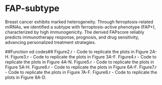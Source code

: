 # FAP-subtype
Breast cancer exhibits marked heterogeneity. Through ferroptosis-related miRNAs, we identified a subtype with ferroptosis-active phenotype (FAP+), characterized by high immunogenicity. The derived FAPscore reliably predicts immunotherapy response, prognosis, and drug sensitivity, advancing personalized treatment strategies.

##Function od codes##
Figure2.r - Code to replicate the plots in Figure 2A-H.
Figure3.r - Code to replicate the plots in Figure 3A-F.
Figure4.r - Code to replicate the plots in Figure 4A-N.
Figure5.r - Code to replicate the plots in Figure 5A-H.
Figure6.r - Code to replicate the plots in Figure 6A-F.
Figure7.r - Code to replicate the plots in Figure 7A-F.
Figure8.r - Code to replicate the plots in Figure 8A-D.
